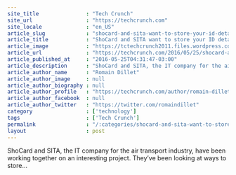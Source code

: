 ```yaml
---
site_title               : "Tech Crunch"
site_url                 : "https://techcrunch.com"
site_locale              : "en_US"
article_slug             : "shocard-and-sita-want-to-store-your-id-details-on-the-blockchain-to-authenticate-travelers"
article_title            : "ShoCard and SITA want to store your ID details on the blockchain to authenticate travelers"
article_image            : "https://tctechcrunch2011.files.wordpress.com/2015/05/img_9614.jpg?w=764&h=400&crop=1"
article_url              : "https://techcrunch.com/2016/05/25/shocard-and-sita-want-to-store-your-id-details-on-the-blockchain-to-authenticate-travelers/"
article_published_at     : "2016-05-25T04:31:47-03:00"
article_description      : "ShoCard and SITA, the IT company for the air transport industry, have been working together on an interesting project. They’ve been looking at ways to store..."
article_author_name      : "Romain Dillet"
article_author_image     : null
article_author_biography : null
article_author_profile   : "https://techcrunch.com/author/romain-dillet/"
article_author_facebook  : null
article_author_twitter   : "https://twitter.com/romaindillet"
category                 : ['technology']
tags                     : ['Tech Crunch']
permalink                : "/:categories/shocard-and-sita-want-to-store-your-id-details-on-the-blockchain-to-authenticate-travelers/"
layout                   : post
---
```


ShoCard and SITA, the IT company for the air transport industry, have been working together on an interesting project. They’ve been looking at ways to store...
